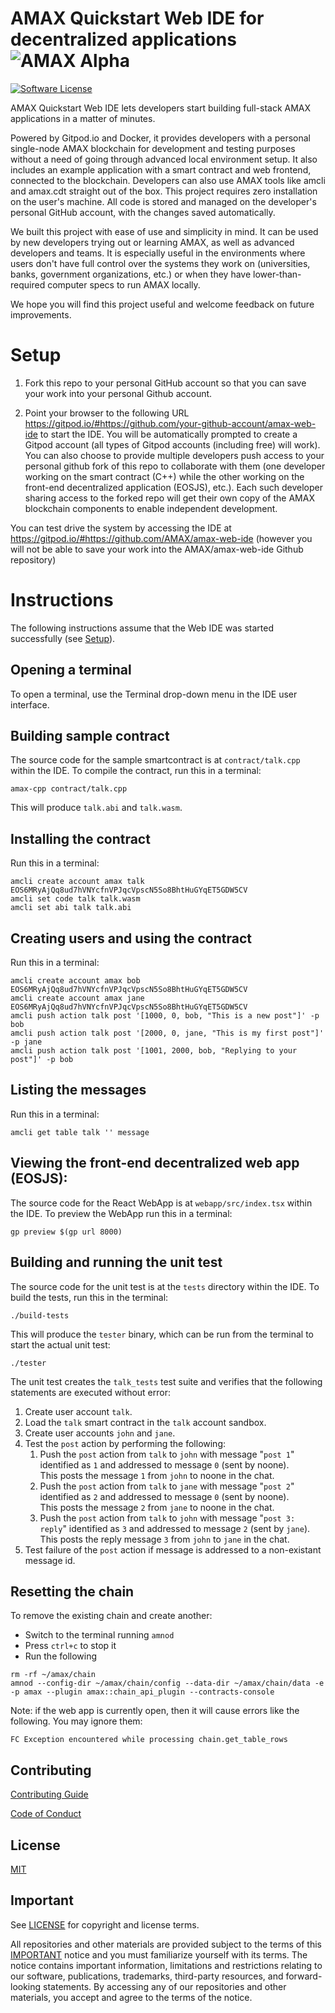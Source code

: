# AMAX Quickstart Web IDE for decentralized applications ![AMAX Alpha](https://img.shields.io/badge/AMAX-Alpha-blue.svg)

[![Software License](https://img.shields.io/badge/license-MIT-lightgrey.svg)](./LICENSE)

AMAX Quickstart Web IDE lets developers start building full-stack AMAX applications in a matter of minutes. 

Powered by Gitpod.io and Docker, it provides developers with a personal single-node AMAX blockchain for development and testing purposes without a need of going through advanced local environment setup. It also includes an example application with a smart contract and web frontend, connected to the blockchain. Developers can also use AMAX tools like amcli and amax.cdt straight out of the box. This project requires zero installation on the user's machine. All code is stored and managed on the developer's personal GitHub account, with the changes saved automatically.

We built this project with ease of use and simplicity in mind. It can be used by new developers trying out or learning AMAX, as well as advanced developers and teams. It is especially useful in the environments where users don't have full control over the systems they work on (universities, banks, government organizations, etc.) or when they have lower-than-required computer specs to run AMAX locally.

We hope you will find this project useful and welcome feedback on future improvements.

# Setup

1. Fork this repo to your personal GitHub account so that you can save your work into your personal Github account.

2. Point your browser to the following URL https://gitpod.io/#https://github.com/your-github-account/amax-web-ide to start the IDE. You will be automatically prompted to create a Gitpod account (all types of Gitpod accounts (including free) will work). You can also choose to provide multiple developers push access to your personal github fork of this repo to collaborate with them (one developer working on the smart contract (C++) while the other working on the front-end decentralized application (EOSJS), etc.). Each such developer sharing access to the forked repo will get their own copy of the AMAX blockchain components to enable independent development.

You can test drive the system by accessing the IDE at https://gitpod.io/#https://github.com/AMAX/amax-web-ide (however you will not be able to save your work into the AMAX/amax-web-ide Github repository)

# Instructions

The following instructions assume that the Web IDE was started successfully (see [Setup](#setup)).

## Opening a terminal

To open a terminal, use the Terminal drop-down menu in the IDE user interface.

## Building sample contract

The source code for the sample smartcontract is at `contract/talk.cpp` within the IDE. To compile the contract, run this in a terminal:

```
amax-cpp contract/talk.cpp

```

This will produce `talk.abi` and `talk.wasm`.

## Installing the contract

Run this in a terminal:

```
amcli create account amax talk EOS6MRyAjQq8ud7hVNYcfnVPJqcVpscN5So8BhtHuGYqET5GDW5CV
amcli set code talk talk.wasm
amcli set abi talk talk.abi

```

## Creating users and using the contract

Run this in a terminal:
```
amcli create account amax bob EOS6MRyAjQq8ud7hVNYcfnVPJqcVpscN5So8BhtHuGYqET5GDW5CV
amcli create account amax jane EOS6MRyAjQq8ud7hVNYcfnVPJqcVpscN5So8BhtHuGYqET5GDW5CV
amcli push action talk post '[1000, 0, bob, "This is a new post"]' -p bob
amcli push action talk post '[2000, 0, jane, "This is my first post"]' -p jane
amcli push action talk post '[1001, 2000, bob, "Replying to your post"]' -p bob

```

## Listing the messages

Run this in a terminal:
```
amcli get table talk '' message

```

## Viewing the front-end decentralized web app (EOSJS):

The source code for the React WebApp is at `webapp/src/index.tsx` within the IDE. To preview the WebApp run this in a terminal:

```
gp preview $(gp url 8000)

```

## Building and running the unit test

The source code for the unit test is at the `tests` directory within the IDE. To build the tests, run this in the terminal:

```
./build-tests

```

This will produce the `tester` binary, which can be run from the terminal to start the actual unit test:

```
./tester

```

The unit test creates the `talk_tests` test suite and verifies that the following statements are executed without error:

1. Create user account `talk`.
2. Load the `talk` smart contract in the `talk` account sandbox.
2. Create user accounts `john` and `jane`.
3. Test the `post` action by performing the following:
   1. Push the `post` action from `talk` to `john` with message "`post 1`" identified as `1` and addressed to message `0` (sent by noone).  
      This posts the message `1` from `john` to noone in the chat.
   2. Push the `post` action from `talk` to `jane` with message "`post 2`" identified as `2` and addressed to message `0` (sent by noone).  
      This posts the message `2` from `jane` to noone in the chat.
   3. Push the `post` action from `talk` to `john` with message "`post 3: reply`" identified as `3` and addressed to message `2` (sent by `jane`).  
      This posts the reply message `3` from `john` to `jane` in the chat.
4. Test failure of the `post` action if message is addressed to a non-existant message id.

## Resetting the chain

To remove the existing chain and create another:

* Switch to the terminal running `amnod`
* Press `ctrl+c` to stop it
* Run the following

```
rm -rf ~/amax/chain
amnod --config-dir ~/amax/chain/config --data-dir ~/amax/chain/data -e -p amax --plugin amax::chain_api_plugin --contracts-console

```

Note: if the web app is currently open, then it will cause errors like the following. You may ignore them:

```
FC Exception encountered while processing chain.get_table_rows
```

## Contributing

[Contributing Guide](./CONTRIBUTING.md)

[Code of Conduct](./CONTRIBUTING.md#conduct)

## License

[MIT](./LICENSE)

## Important

See [LICENSE](LICENSE) for copyright and license terms.

All repositories and other materials are provided subject to the terms of this [IMPORTANT](important.md) notice and you must familiarize yourself with its terms.  The notice contains important information, limitations and restrictions relating to our software, publications, trademarks, third-party resources, and forward-looking statements.  By accessing any of our repositories and other materials, you accept and agree to the terms of the notice.
